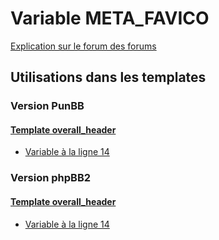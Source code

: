 # Variable META_FAVICO
[Explication sur le forum des forums](http://forum.forumactif.com/t294113-listing-des-variables#META_FAVICO)

## Utilisations dans les templates

### Version PunBB

#### [Template overall_header](punbb/overall_header.md)
* [Variable à la ligne 14](../punbb/overall_header.tpl#L14)

### Version phpBB2

#### [Template overall_header](subsilver/overall_header.md)
* [Variable à la ligne 14](../subsilver/overall_header.tpl#L14)